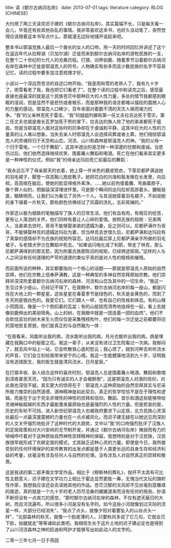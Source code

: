 title: 读《额尔古纳河右岸》
date: 2013-07-01
tags: literature
category: BLOG (CHINESE)

大约用了两三天读完迟子建的《额尔古纳河右岸》，其实篇幅不长，只是每天看一会儿，毕竟还有些其他杂乱的事情。我非常喜欢这本书，也好久没动笔了，突然觉得应该随着这本书写点什么，那就漫无边际地铺开说起来吧。

整本书以鄂温克族人最后一个酋长的女人的口吻，用一天的时间回忆并讲述了这个在遥远年代从拉穆湖（贝加尔湖）迁徙而来到额尔古纳河右岸的游牧民族的一支，在整个二十世纪的七代人的沧桑历程。打猎、训养驯鹿、随着季节沿着额尔古纳河右岸在森林中迁徙是鄂温克人的符号。人物确实有些多而且少数民族的名字不容易记忆，读的过程中要多加注意梳理才好。

小说以一个深远而苍凉的自述口吻开始，“我是雨和雪的老熟人了，我有九十岁了。雨雪看老了我，我也把它们看老了”。在整个读的过程中和读完之后，感受最直接也是最深的就是这个民族苍茫中那种巨大的人性力量，多处的情节我都感到眼眶的湿润，但是显然不是悲伤或者极乐，而是那种我的语言都难以描绘的震撼人心的力量的感动。鄂温克人口稀少，百年来面对着数不清的天灾人祸而竭力抗争。“我”的父亲林克死于雷击，“我”的姐姐列娜和第一任丈夫拉吉达死于雪灾，第二任丈夫也就是酋长瓦罗加死于熊的掌下，拉吉达的族人除了他的弟弟都死于瘟疫。但是当鄂温克人面对这些时的抗争却在于虔诚和平静，这其中巨大的人性的力量真的让人难以想象。当失去亲人时鄂温克人会选择风葬或者土葬，他们相信鄂温克人的灵魂将归于天空和山峦。河流、山川和森林是鄂温克人的神。“我的父母一个归于雷电，一个归于舞蹈”，这其中透出的是怎样一种深邃的忧郁和虔诚。当悲伤过后，他们依然选择继续欢笑、围着篝火舞蹈和喝酒。死亡在他们看来其实更多是一种神性的仪式，例如“我”的母亲达玛拉死亡前最后的舞蹈：

“我永远忘不了母亲那天的衣着，她上穿一件米色的鹿皮短衣，下穿尼都萨满送她的羽毛裙子，脚登一双高靿儿狍皮靴子。她把花白的刘海和鬓发掖在长发里，向后梳，高高绾在脑后，使她的脸显得格外素净。……她以前佝偻着腰、弯曲着脖子，像个罪人似的，把脑袋深深埋进怀里。可是那个瞬间的达玛拉却高昂着头，腰板挺直，眼睛明亮，让我们以为看见了另外一个人。与其说她穿着羽毛裙子，不如说她的身下缀着一片秋天，那些颜色仿佛经过了风霜的洗礼，五彩斑斓的。” 

作家还以极为细致的笔触描写了族人的日常生活，他们有血有肉，有相互的挖苦，更有让人落泪的关怀。他们同样有着让人心碎的爱情。按照氏族的规矩：兄弟两人，当弟弟去世时，哥哥不能够娶弟弟的遗孀为妻，反之则可以。尼都萨满作为哥哥，不能够娶林克的遗孀达玛拉为妻，但当林克去世很久后，尼都萨满和达玛拉有了真挚的感情却不为氏族的规矩所容忍。达玛拉最后穿上尼都萨满亲手所做的羽毛裙子，与老猎犬伊兰在舞蹈中死去。“如果说闪电化成了利箭，带走了林克，那么尼都萨满得到的那支箭，因为附着氏族那陈旧的规矩，已经锈迹斑斑。”这样的人与人之间没有任何道理的严苛的道德约束似乎真的是对人性的桎梏和摧残。

而前面所说的种种，其实都要指向一个核心的话题——那就是鄂温克人原始的自然崇拜，他们在宗教上信奉萨满教，这是一种典型的多神自然崇拜原始宗教。他们崇拜并深深热爱着额尔古纳河右岸的森林、河流和山峦及其中的一切生命，“我这一生见过多少座山，已经记不得了。在我眼中，额尔古纳河右岸的每一座山，都是闪烁在大地上的一颗星星。这些星星在春夏季节是绿色的，秋天是金黄色的，而到了冬天则是银白色的。我爱它们。它们跟人一样，也有自己的性格和体态。有的山矮小而圆润，像是一个个倒扣着的瓦盆；有的山挺拔而清秀地连绵在一起，看上去就像驯鹿伸出的美丽犄角。山上的树，在我眼中就是一团连着一团的血肉”。他们不会砍伐茁壮的树木来生火而仅仅是采集残枝败叶，他们的每一次迁徙之前都要将旧的营地恢复原貌，他们是真正的与自然融为一体： 

“在我看来，风能听出我的病，流水能听出我的病，月光也能听出我的病。病是埋藏在我胸口中的秘密之花。我这一辈子，从来没有进过卫生院看过一次病。我郁闷了，就去风中站上一站，它会吹散我心底的愁云；我心烦了，就到河畔去听听流水的声音，它们会立刻给我带来安宁的心境。我这一生能健康地活到九十岁，证明我没有选错医生，我的医生就是清风流水，日月星辰。” 

在打猎丰收、新人结合这样的喜庆时刻，鄂温克人总是围着篝火喝酒、舞蹈和歌唱到深夜甚至天亮，“因为只有诚实的人才会被醉倒”，这是鄂温克人对酒的信仰，对此我也深信不疑。其实更大的惊奇在于：鄂温克人这种原始的自然崇拜其实与尼采所极力推崇的自然道德、酒神精神是如此契合。真正的哲学恰恰不是在于理性和逻辑，而是在于出于完全非理性的神性的崇拜和信仰。舞蹈、音乐和酒这些能够带给灵魂神秘超越的东西才最能激发最原始也是最强烈的人性的力量。但是悲哀的是，历史的车轮不可挡，进入新世纪鄂温克人也被政府要求下山定居，北方民族心灵深处最后一点最深邃震撼的力量也在一点点被风化。而迟子建无疑在以她远见而深刻的人文关怀强烈地批评了这种时代的大趋势，文中以“我”的口吻强烈批评了汉族人的定居政策和对大兴安岭的无节制开发，并通过《额尔古纳河右岸》微弱而有力的呐喊呼吁着对于这种原始自然神性崇拜精神的保留。我想特别是对于汉民族，汉民族很早就形成了农耕定居的模式，尤其缺乏这种心灵的力量。即使是今日，我所接受到的任何环境保护的宣传教育的出发点都是基于人类更长远的自身生存和经济利益的考量，丝毫没有涉及任何人与自然的伦理，没有涉及人对自然真正的崇拜和敬畏。

这是我读的第二部矛盾文学奖作品，相比于《穆斯林的葬礼》，抛开不太具有可比性主题意义，迟子建在文学功力上相比于霍达显然更胜一筹，无愧当代文坛的旗帜性作家，我想我应该还会去读她其他的作品。苍茫沉郁的文风却不见丝毫刻意雕琢的痕迹，真的就是一个九十岁的老人历尽沧桑的娓娓道来而没有任何的拖沓。妙语不断但没有一点突兀的感觉，“那时额尔古纳河右岸的森林，不仅有遮天蔽日的大树，而且河流遍布。所以很多小河是没有名字的。如今这些小河就像划过天际的流星一样，大部分已经消失”，“我点了点头，就像夕阳对着要坠入的山谷点头一样”，“北部森林的秋天，就像一个脸皮薄的人，只要秋风多说了它几句，它就会沉下脸，抬腿就走”等等诸如此类吧。我相信生长于这片土地的迟子建必定也是得到了山川河流森林之神的启迪和呵护才能够写出如此动人的文字的。

二零一三年七月一日于燕园
